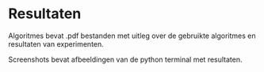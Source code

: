# Resultaten

Algoritmes bevat .pdf bestanden met uitleg over de gebruikte algoritmes en resultaten van experimenten.

Screenshots bevat afbeeldingen van de python terminal met resultaten.

